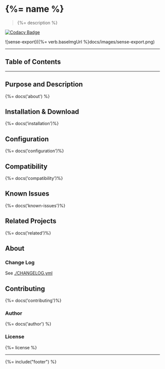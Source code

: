 # {%= name %}
> {%= description %}

[![Codacy Badge](https://api.codacy.com/project/badge/Grade/8e0674740ec048ab85fc18bbdd85d2bd)](https://www.codacy.com/app/stefan-walther/sense-export?utm_source=github.com&amp;utm_medium=referral&amp;utm_content=stefanwalther/sense-export&amp;utm_campaign=badger)

![sense-export]({%= verb.baseImgUrl %}docs/images/sense-export.png)

---
## Table of Contents
<!-- toc -->

---

## Purpose and Description
{%= docs('about') %}

## Installation & Download
{%= docs('installation')%}

## Configuration
{%= docs('configuration')%}

## Compatibility
{%= docs('compatibility')%}

## Known Issues
{%= docs('known-issues')%}

## Related Projects
{%= docs('related')%}

## About

### Change Log

See [./CHANGELOG.yml](CHANGELOG.yml)

## Contributing
{%= docs('contributing')%}

### Author
{%= docs('author') %}

### License
{%= license %}

***

{%= include("footer") %}
